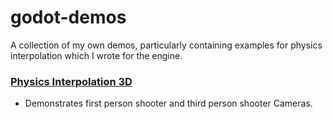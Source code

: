 # godot-demos

A collection of my own demos, particularly containing examples for physics interpolation which I wrote for the engine.

### [Physics Interpolation 3D](physics_interpolation_3d/README.md)
* Demonstrates first person shooter and third person shooter Cameras.

